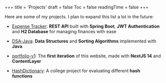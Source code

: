 +++
title = 'Projects'
draft = false
Toc = false
readingTime = false
+++

Here are some of my projects. I plan to expand this list a lot in the future:

- [Expense Tracker](https://github.com/dougdomingos/expense-tracker): **REST API** built with
  **Spring Boot**, **JWT Authentication** and **H2 Database** for managing finances with ease

- [DSA-Java](https://github.com/dougdomingos/DSA-Java): **Data Structures** and
  **Sorting Algorithms** implemented with **Java**

- [portfolio-v1](https://github.com/dougdomingos/portfolio-v1): The **first iteration** of
  this website, made with **NextJS 14** and **ContentLayer**

- [HashDictionary](https://github.com/dougdomingos/HashDictionary): A college project for
  evaluating different **hash functions**
